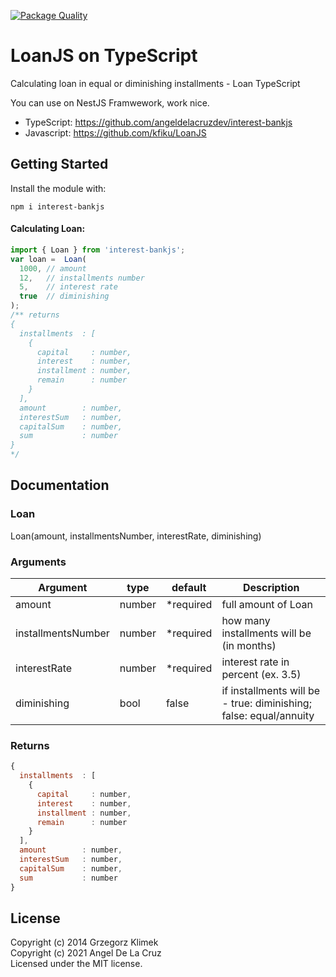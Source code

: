 [![Package Quality](https://packagequality.com/badge/interest-bankjs.png)](https://packagequality.com/#?package=interest-bankjs)

# LoanJS on TypeScript

 
Calculating loan in equal or diminishing installments - Loan TypeScript

You can use on NestJS Framwework, work nice.

- TypeScript: https://github.com/angeldelacruzdev/interest-bankjs 
- Javascript: https://github.com/kfiku/LoanJS 
 
## Getting Started

Install the module with: 
```
npm i interest-bankjs
```
 

#### Calculating Loan:
```js
import { Loan } from 'interest-bankjs';
var loan =  Loan(
  1000, // amount
  12,   // installments number
  5,    // interest rate
  true  // diminishing
);
/** returns
{ 
  installments  : [
    {
      capital     : number,
      interest    : number,
      installment : number,
      remain      : number
    }
  ],
  amount        : number,
  interestSum   : number,
  capitalSum    : number,
  sum           : number
}
*/
```

## Documentation

### Loan
Loan(amount, installmentsNumber, interestRate, diminishing)

### Arguments
| Argument           | type   | default   | Description
| ------------------ | ------ | --------- | ------------------
| amount             | number | *required | full amount of Loan
| installmentsNumber | number | *required | how many installments will be (in months)
| interestRate       | number | *required | interest rate in percent (ex. 3.5)
| diminishing        | bool   | false     | if installments will be - true: diminishing; false: equal/annuity

### Returns
```js
{ 
  installments  : [
    {
      capital     : number,
      interest    : number,
      installment : number,
      remain      : number
    }
  ],
  amount        : number,
  interestSum   : number,
  capitalSum    : number,
  sum           : number
}
```
 
## License

Copyright (c) 2014 Grzegorz Klimek   
Copyright (c) 2021 Angel De La Cruz  
Licensed under the MIT license.
